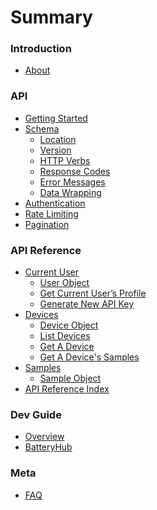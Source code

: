# Summary

### Introduction

- [About](README.md)

### API

- [Getting Started](api/index.md)
- [Schema](api/schema.md)
  - [Location](api/schema.md#location)
  - [Version](api/schema.md#version)
  - [HTTP Verbs](api/schema.md#http-verbs)
  - [Response Codes](api/schema.md#response-codes)
  - [Error Messages](api/schema.md#error-messages)
  - [Data Wrapping](api/schema.md#data-wrapping)
- [Authentication](api/authentication.md)
- [Rate Limiting](api/rate-limiting.md)
- [Pagination](api/pagination.md)
<!-- - [Sorting](api/sorting.md) -->
<!-- - [Filtering](api/filtering.md) -->

### API Reference

- [Current User](reference/current-user.md)
  - [User Object](reference/current-user.md#user-object)
  - [Get Current User’s Profile](reference/current-user.md#get-current-users-profile)
  - [Generate New API Key](reference/current-user.md#generate-new-api-key)
- [Devices](reference/devices.md)
  - [Device Object](reference/devices.md#device-object)
  - [List Devices](reference/devices.md#list-devices)
  - [Get A Device](reference/devices.md#get-a-device)
  - [Get A Device's Samples](reference/devices.md#get-a-devices-samples)
- [Samples](reference/samples.md)
  - [Sample Object](reference/samples.md#sample-object)
- [API Reference Index](reference/endpoints.md)

### Dev Guide

- [Overview](dev/overview.md)
- [BatteryHub](dev/batteryhub.md)
<!-- - [Farmer](dev/farmer.md) -->
<!-- - [Lumberjack](dev/lumberjack.md) -->

### Meta

- [FAQ](meta/faq.md)